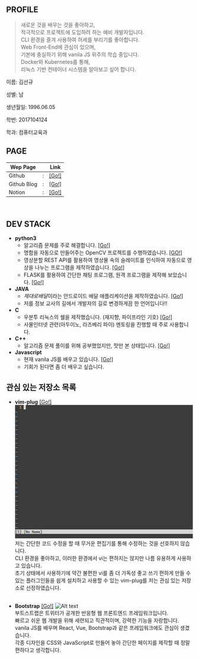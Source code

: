 
 __PROFILE__
---
> 새로운 것을 배우는 것을 좋아하고, <br> 적극적으로 프로젝트에 도입하려 하는 예비 개발자입니다.    
> CLI 환경을 즐겨 사용하여 허세를 부리기를 좋아합니다.   
> Web Front-End에 관심이 있으며,<br> 기본에 충실하기 위해 vanila JS 위주의 학습 중입니다.   
> Docker와 Kubernetes를 통해, <br> 리눅스 기반 컨테이너 시스템을 알아보고 싶어 합니다.   


이름: 김선규

성별: 남

생년월일: 1996.06.05

학번: 2017104124

학과: 컴퓨터교육과


PAGE
---

|Wep Page||Link |
|--------|---|---|
|Github|:|[[Go!]](https://github.com/ksg0605 "Github link")|
|Github Blog|:|[[Go!]](https://ksg0605.github.io/oss_blog/ "GithubBlog link")|
|Notion|:|[[Go!]](https://www.notion.so/ksg0605 "Notion link")|  

<br>

DEV STACK
---
* __python3__   
   - 알고리즘 문제를 주로 해결합니다. [[Go!]](https://github.com/ksg0605/PythonCodingTest)   
   - 명함을 자동으로 만들어주는 OpenCV 프로젝트를 수행하였습니다. [[GO!]](https://github.com/ksg0605/Making-BusinessCard)   
   - 영상분할 REST API를 활용하여 영상물 속의 슬레이트를 인식하여 자동으로 영상을 나누는 프로그램을 제작하였습니다. [[Go!]](https://github.com/ETRIOpenApiContest/VideoCutBySleight)   
   - FLASK를 활용하여 간단한 채팅 프로그램, 원격 프로그램을 제작해 보았습니다. [[Go!]](https://github.com/ksg0605/network)   
* __JAVA__   
   - *제대로배달*이라는 안드로이드 배달 애플리케이션을 제작하였습니다. [[Go!]](https://github.com/ksg0605/JEDAERO_BAEDAL)   
   - 저를 정보 교사의 길에서 개발자의 길로 변경하게끔 한 언어입니다!!   
* __C__   
   - 우분투 리눅스의 쉘을 제작했습니다. (재지향, 파이프라인 기호) [[Go!]](https://github.com/ksg0605/2020SystemProgramming)   
   - 사물인터넷 관련(아두이노, 라즈베리 파이) 멘토링을 진행할 때 주로 사용합니다.   
* __C++__   
   - 알고리즘 문제 풀이를 위해 공부했었지만, 맛만 본 상태입니다. [[Go!]](https://github.com/ksg0605/Practice_CPP)   
* __Javascript__   
   - 현재 vanila JS를 배우고 있습니다. [[Go!]](https://github.com/ksg0605/start-fe)    
   - 기회가 된다면 좀 더 배우고 싶습니다.   



관심 있는 저장소 목록
---
* __vim-plug__ [[Go!]](https://github.com/ksg0605/vim-plug)
  ![Alt text](https://raw.githubusercontent.com/junegunn/i/master/vim-plug/installer.gif)
  <br>
  저는 간단한 코드 수정을 할 때 무거운 편집기를 통해 수정하는 것을 선호하지 않습니다.   
  CLI 환경을 좋아하고, 이러한 환경에서 vi는 편하지는 않지만 나름 유용하게 사용하고 있습니다.   
  초기 상태에서 사용하기에 약간 불편한 vi를 좀 더 가독성 좋고 쓰기 편하게 만들 수 있는 플러그인들을
  쉽게 설치하고 사용할 수 있는 vim-plug를 저는 관심 있는 저장소로 선정하였습니다.   
  <br>

* __Bootstrap__ [[Go!]](https://github.com/ksg0605/bootstrap)
  ![Alt text](https://camo.githubusercontent.com/a664defdd5c2ec93a3fbfb51e0f2aaafa5dc57bf1e13aa47456ced037b3cebe8/68747470733a2f2f676574626f6f7473747261702e636f6d2f646f63732f352e302f6173736574732f6272616e642f626f6f7473747261702d6c6f676f2d736861646f772e706e67)
  <br>
  부트스트랩은 트위터가 공개한 반응형 웹 프론트엔드 프레임워크입니다.   
  빠르고 쉬운 웹 개발을 위해 세련되고 직관적이며, 강력한 기능을 자랑합니다.   
  vanila JS를 배우며 React, Vue, Bootstrap과 같은 프레임워크에도 관심이 생겼습니다.   
  각종 디자인을 CSS와 JavaScript로 만들어 놓아 간단한 페이지를 제작할 때 정말 편하다고 생각합니다.   
  